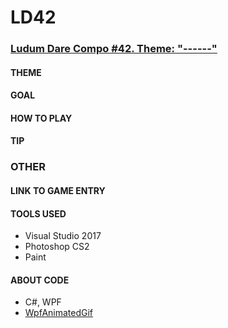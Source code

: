 # LD42
### [Ludum Dare Compo #42. Theme: "------"](https://ldjam.com/events/ludum-dare/42)

#### THEME


#### GOAL


#### HOW TO PLAY 


#### TIP



### OTHER
#### LINK TO GAME ENTRY


#### TOOLS USED
 * Visual Studio 2017
 * Photoshop CS2
 * Paint

#### ABOUT CODE
 * C#, WPF
 * [WpfAnimatedGif](https://github.com/XamlAnimatedGif/WpfAnimatedGif)
